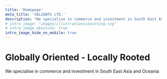 ```yaml
---
title: 'Homepage'
meta_title: 'VALIANTS LTD.'
description: "We specialise in commerce and investment in South East Asia and Oceania"
# intro_image: "images/illustrations/pointing.svg"
# intro_image_absolute: true
intro_image_hide_on_mobile: true
---
```


# Globally Oriented - Locally Rooted

We specialise in commerce and investment in South East Asia and Oceania
